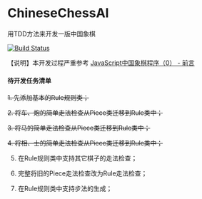 # ChineseChessAI
用TDD方法来开发一版中国象棋

[![Build Status](https://travis-ci.com/welldoer/ChineseChessAI.svg?branch=master)](https://travis-ci.com/welldoer/ChineseChessAI)

【说明】本开发过程严重参考 [JavaScript中国象棋程序（0） - 前言](http://www.cnblogs.com/royhoo/p/6426394.html)



#### 待开发任务清单
~~1. 先添加基本的Rule规则类；~~

~~2. 将车、炮的简单走法检查从Piece类迁移到Rule类中；~~

~~3. 将马的简单走法检查从Piece类迁移到Rule类中；~~

~~4. 将相、士的简单走法检查从Piece类迁移到Rule类中；~~

5. 在Rule规则类中支持其它棋子的走法检查；

6. 完整将旧的Piece走法检查改为Rule走法检查；

7. 在Rule规则类中支持步法的生成；